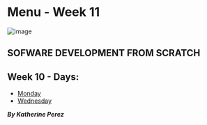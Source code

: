 # Menu - Week 11

![image](https://user-images.githubusercontent.com/86013814/166605776-68c2b754-9143-485d-8bb4-6645c10316d0.png)

## SOFWARE DEVELOPMENT FROM SCRATCH

## Week 10 - Days:

- [Monday](https://github.com/kathe92/core-code-from-scratch-readme/blob/main/WEEK-11/README-WEEK-11-MONDAY.md)
- [Wednesday](https://github.com/kathe92/core-code-from-scratch-readme/blob/main/WEEK-11/README-WEEK-11-WEDNESDAY.md)

***By Katherine Perez***
